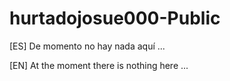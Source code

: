 # hurtadojosue000-Public
[ES] De momento no hay nada aquí ...

[EN] At the moment there is nothing here ...

